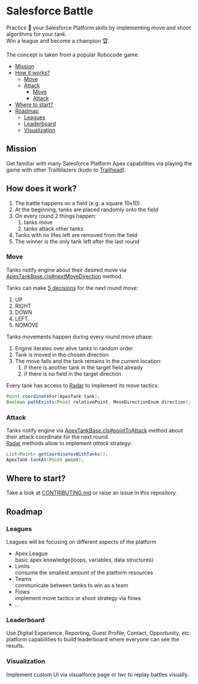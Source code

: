 # Salesforce Battle

Practice :muscle: your Salesforce Platform skills by implementing move and shoot algorithms for your tank.  
Win a league and become a champion :trophy:.

The concept is taken from a popular Robocode game.

- [Mission](#mission)
- [How it works?](#how-does-it-work)
  - [Move](#move)
  - [Attack](#attack)
    - [Move](#move)
    - [Attack](#attack)
- [Where to start?](#where-to-start)
- [Roadmap](#roadmap)
  - [Leagues](#leagues)
  - [Leaderboard](#leaderboard)
  - [Visualization](#visualization)

## Mission

Get familiar with many Salesforce Platform Apex capabilities via playing the game with other Trailblazers (kudo to [Trailhead](https://trailhead.salesforce.com/en)).

## How does it work?

1. The battle happens on a field (e.g. a square 10x10)
1. At the beginning, tanks are placed randomly onto the field
1. On every round 2 things happen:
   1. tanks move
   1. tanks attack other tanks
1. Tanks with no lifes left are removed from the field
1. The winner is the only tank left after the last round

### Move

Tanks notify engine about their desired move via [ApexTankBase.cls#nextMoveDirection](force-app/main/default/classes/core/model/ApexTankBase.cls) method.

Tanks can make [5 decisions](force-app/main/default/classes/core/model/MoveDirectionEnum.cls) for the next round move:

1. UP
1. RIGHT
1. DOWN
1. LEFT
1. NOMOVE

Tanks movements happen during every round _move_ phase:

1. Engine iterates over alive tanks in random order
1. Tank is moved in the chosen direction
1. The move fails and the tank remains in the current location:
   1. if there is another tank in the target field already
   1. if there is no field in the target direction

Every tank has access to [Radar](force-app/main/default/classes/core/service/Radar.cls) to implement its _move_ tactics:

```java
Point coordinateFor(ApexTank tank);
Boolean pathExists(Point relativePoint, MoveDirectionEnum direction);
```

### Attack

Tanks notify engine via [ApexTankBase.cls#pointToAttack](force-app/main/default/classes/core/model/ApexTankBase.cls) method about their attack coordinate for the next round.  
[Radar](force-app/main/default/classes/core/service/Radar.cls) methods allow to implement _attack_ strategy:

```java
List<Point> getCoordinatesWithTanks();
ApexTank tankAt(Point point);
```

## Where to start?

Take a look at [CONTRIBUTING.md](./CONTRIBUTING.md) or raise an issue in this repository.

## Roadmap

### Leagues

Leagues will be focusing on different aspects of the platform

- Apex League  
  basic apex knowledge(loops, variables, data structures)
- Limits  
  consume the smallest amount of the platform resources
- Teams  
  communicate between tanks to win as a team
- Flows  
  implement move tactics or shoot strategy via flows
- ...

### Leaderboard

Use Digital Experience, Reporting, Guest Profile, Contact, Opportunity, etc. platform capabilities to build leaderboard where everyone can see the results.

### Visualization

Implement custom UI via visualforce page or lwc to replay battles visually.
